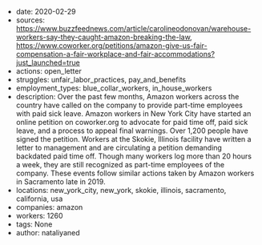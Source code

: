 - date: 2020-02-29
- sources: https://www.buzzfeednews.com/article/carolineodonovan/warehouse-workers-say-they-caught-amazon-breaking-the-law, https://www.coworker.org/petitions/amazon-give-us-fair-compensation-a-fair-workplace-and-fair-accommodations?just_launched=true
- actions: open_letter
- struggles: unfair_labor_practices, pay_and_benefits
- employment_types: blue_collar_workers, in_house_workers
- description: Over the past few months, Amazon workers across the country have called on the company to provide part-time employees with paid sick leave. Amazon workers in New York City have started an online petition on coworker.org to advocate for paid time off, paid sick leave, and a process to appeal final warnings. Over 1,200 people have signed the petition. Workers at the Skokie, Illinois facility have written a letter to management and are circulating a petition demanding backdated paid time off. Though many workers log more than 20 hours a week, they are still recognized as part-time employees of the company. These events follow similar actions taken by Amazon workers in Sacramento late in 2019.
- locations: new_york_city, new_york, skokie, illinois, sacramento, california, usa
- companies: amazon
- workers: 1260
- tags: None
- author: nataliyaned
